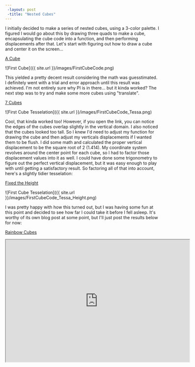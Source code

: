 ```yaml
---
 -layout: post
 -title: "Nested Cubes"
---
```


I initially decided to make a series of nested cubes, using a 3-color palette. I figured I would go about this by drawing three quads to make a cube, encapsulating the cube code into a function, and then performing displacements after that. Let's start with figuring out how to draw a cube and center it on the screen... 

[A Cube](http://alpha.editor.p5js.org/patchbae/sketches/Hk42zAI5b)

![First Cube]({{ site.url }}/images/FirstCubeCode.png)


This yielded a pretty decent result considering the math was guesstimated. I definitely went with a trial and error approach until this result was achieved. I'm not entirely sure why PI is in there... but it kinda worked? The next step was to try and make some more cubes using "translate".

[7 Cubes](https://alpha.editor.p5js.org/patchbae/sketches/H1sFrnB5W)

![First Cube Tesselation]({{ site.url }}/images/FirstCubeCode_Tessa.png)

Cool, that kinda worked too! However, if you open the link, you can notice the edges of the cubes overlap slightly in the vertical domain. I also noticed that the cubes looked too tall. So I knew I'd need to adjust my function for drawing the cube and then adjust my verticals displacements if I wanted them to be flush. I did some math and calculated the proper vertical displacement to be the square root of 2 (1.414). My coordinate system revolves around the center point for each cube, so I had to factor those displacement values into it as well. I could have done some trigonometry to figure out the perfect vertical displacement, but it was easy enough to play with until getting a satisfactory result. So factoring all of that into account, here's a slightly tidier tesselation:

[Fixed the Height](http://alpha.editor.p5js.org/patchbae/sketches/rynS11wcZ)

![First Cube Tesselation]({{ site.url }}/images/FirstCubeCode_Tessa_Height.png)

I was pretty happy with how this turned out, but I was having some fun at this point and decided to see how far I could take it before I fell asleep. It's worthy of its own blog post at some point, but I'll just post the results below for now:

[Rainbow Cubes](https://alpha.editor.p5js.org/patchbae/sketches/H1p2bLI5b)

<iframe width="600" height="400" src="https://alpha.editor.p5js.org/embed/H1p2bLI5b" overflow:hidden></iframe>



